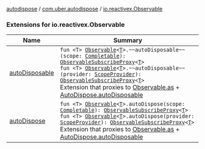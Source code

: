 [autodispose](../../index.md) / [com.uber.autodispose](../index.md) / [io.reactivex.Observable](./index.md)

### Extensions for io.reactivex.Observable

| Name | Summary |
|---|---|
| [autoDisposable](auto-disposable.md) | `fun <T> `[`Observable`](http://reactivex.io/RxJava/2.x/javadoc/io/reactivex/Observable.html)`<`[`T`](auto-disposable.md#T)`>.~~autoDisposable~~(scope: `[`Completable`](http://reactivex.io/RxJava/2.x/javadoc/io/reactivex/Completable.html)`): `[`ObservableSubscribeProxy`](../-observable-subscribe-proxy/index.md)`<`[`T`](auto-disposable.md#T)`>`<br>`fun <T> `[`Observable`](http://reactivex.io/RxJava/2.x/javadoc/io/reactivex/Observable.html)`<`[`T`](auto-disposable.md#T)`>.~~autoDisposable~~(provider: `[`ScopeProvider`](../-scope-provider/index.md)`): `[`ObservableSubscribeProxy`](../-observable-subscribe-proxy/index.md)`<`[`T`](auto-disposable.md#T)`>`<br>Extension that proxies to [Observable.as](http://reactivex.io/RxJava/2.x/javadoc/io/reactivex/Observable.html) + [AutoDispose.autoDisposable](../-auto-dispose/auto-disposable.md) |
| [autoDispose](auto-dispose.md) | `fun <T> `[`Observable`](http://reactivex.io/RxJava/2.x/javadoc/io/reactivex/Observable.html)`<`[`T`](auto-dispose.md#T)`>.autoDispose(scope: `[`Completable`](http://reactivex.io/RxJava/2.x/javadoc/io/reactivex/Completable.html)`): `[`ObservableSubscribeProxy`](../-observable-subscribe-proxy/index.md)`<`[`T`](auto-dispose.md#T)`>`<br>`fun <T> `[`Observable`](http://reactivex.io/RxJava/2.x/javadoc/io/reactivex/Observable.html)`<`[`T`](auto-dispose.md#T)`>.autoDispose(provider: `[`ScopeProvider`](../-scope-provider/index.md)`): `[`ObservableSubscribeProxy`](../-observable-subscribe-proxy/index.md)`<`[`T`](auto-dispose.md#T)`>`<br>Extension that proxies to [Observable.as](http://reactivex.io/RxJava/2.x/javadoc/io/reactivex/Observable.html) + [AutoDispose.autoDisposable](../-auto-dispose/auto-disposable.md) |
